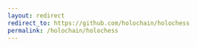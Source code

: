 ```yaml
---
layout: redirect
redirect_to: https://github.com/holochain/holochess
permalink: /holochain/holochess
---
```

